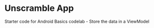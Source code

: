 Unscramble App
===================================

Starter code for Android Basics codelab - Store the data in a ViewModel


